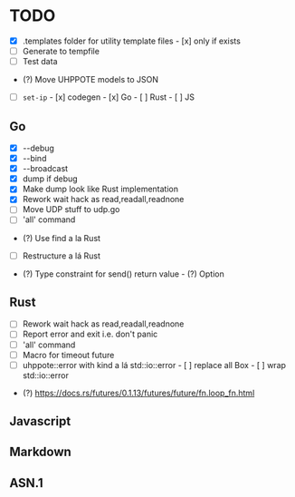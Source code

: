 # TODO

- [x] .templates folder for utility template files
      - [x] only if exists
- [ ] Generate to tempfile
- [ ] Test data
- (?) Move UHPPOTE models to JSON

- [ ] `set-ip`
      - [x] codegen
      - [x] Go
      - [ ] Rust
      - [ ] JS

## Go

- [x] --debug
- [x] --bind
- [x] --broadcast
- [x] dump if debug
- [x] Make dump look like Rust implementation
- [x] Rework wait hack as read,readall,readnone
- [ ] Move UDP stuff to udp.go
- [ ] 'all' command
- (?) Use find a la Rust
- [ ] Restructure a lá Rust
- (?) Type constraint for send() return value
      - (?) Option

## Rust

- [ ] Rework wait hack as read,readall,readnone
- [ ] Report error and exit i.e. don't panic
- [ ] 'all' command
- [ ] Macro for timeout future
- [ ] uhppote::error with kind a lá std::io::error
      - [ ] replace all Box<dyn Error>
      - [ ] wrap std::io::error
- (?) https://docs.rs/futures/0.1.13/futures/future/fn.loop_fn.html

## Javascript

## Markdown

## ASN.1

